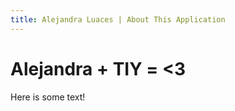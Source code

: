 ```yaml
---
title: Alejandra Luaces | About This Application
---
```

# Alejandra + TIY = <3

Here is some text!
